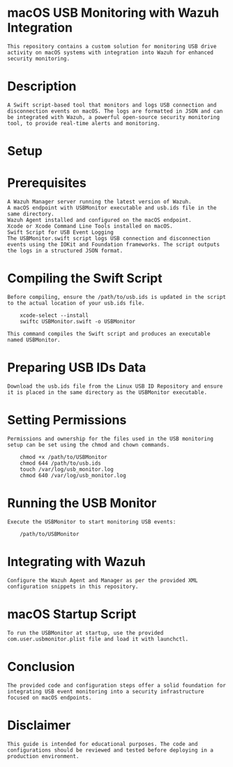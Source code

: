 # macOS USB Monitoring with Wazuh Integration

	This repository contains a custom solution for monitoring USB drive activity on macOS systems with integration into Wazuh for enhanced security monitoring.

# Description

	A Swift script-based tool that monitors and logs USB connection and disconnection events on macOS. The logs are formatted in JSON and can be integrated with Wazuh, a powerful open-source security monitoring tool, to provide real-time alerts and monitoring.

# Setup

# Prerequisites

	A Wazuh Manager server running the latest version of Wazuh.
	A macOS endpoint with USBMonitor executable and usb.ids file in the same directory.
	Wazuh Agent installed and configured on the macOS endpoint.
	Xcode or Xcode Command Line Tools installed on macOS.
	Swift Script for USB Event Logging
	The USBMonitor.swift script logs USB connection and disconnection events using the IOKit and Foundation frameworks. The script outputs the logs in a structured JSON format.

# Compiling the Swift Script

	Before compiling, ensure the /path/to/usb.ids is updated in the script to the actual location of your usb.ids file.

		xcode-select --install
		swiftc USBMonitor.swift -o USBMonitor

	This command compiles the Swift script and produces an executable named USBMonitor.

# Preparing USB IDs Data

	Download the usb.ids file from the Linux USB ID Repository and ensure it is placed in the same directory as the USBMonitor executable.

# Setting Permissions

	Permissions and ownership for the files used in the USB monitoring setup can be set using the chmod and chown commands.

		chmod +x /path/to/USBMonitor
		chmod 644 /path/to/usb.ids
		touch /var/log/usb_monitor.log
		chmod 640 /var/log/usb_monitor.log

# Running the USB Monitor

	Execute the USBMonitor to start monitoring USB events:

		/path/to/USBMonitor

# Integrating with Wazuh

	Configure the Wazuh Agent and Manager as per the provided XML configuration snippets in this repository.

# macOS Startup Script

	To run the USBMonitor at startup, use the provided com.user.usbmonitor.plist file and load it with launchctl.

# Conclusion

	The provided code and configuration steps offer a solid foundation for integrating USB event monitoring into a security infrastructure focused on macOS endpoints.

# Disclaimer

	This guide is intended for educational purposes. The code and configurations should be reviewed and tested before deploying in a production environment.
